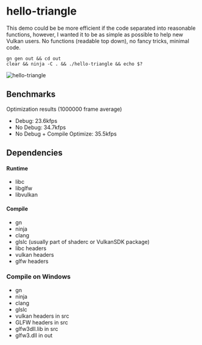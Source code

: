 # hello-triangle

This demo could be be more efficient if the code separated into reasonable functions, however, I wanted it to be as simple as possible to help new Vulkan users. No functions (readable top down), no fancy tricks, minimal code.

```
gn gen out && cd out
clear && ninja -C . && ./hello-triangle && echo $?
```
![hello-triangle](https://user-images.githubusercontent.com/60191958/94946985-ee116180-04aa-11eb-8d91-059c1f29fcf8.png)

## Benchmarks

Optimization results (1000000 frame average)

- Debug: 23.6kfps
- No Debug: 34.7kfps
- No Debug + Compile Optimize: 35.5kfps

## Dependencies

#### Runtime

- libc
- libglfw
- libvulkan

#### Compile

- gn
- ninja
- clang
- glslc (usually part of shaderc or VulkanSDK package)
- libc headers
- vulkan headers
- glfw headers

### Compile on Windows

- gn
- ninja
- clang
- glslc
- vulkan headers in src
- GLFW headers in src
- glfw3dll.lib in src
- glfw3.dll in out